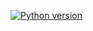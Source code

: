 [![Python version](https://img.shields.io/pypi/pyversions/binance-connector)](https://www.python.org/downloads/)
